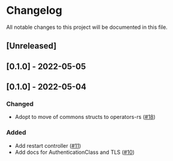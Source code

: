 # Changelog

All notable changes to this project will be documented in this file.

## [Unreleased]

## [0.1.0] - 2022-05-05

## [0.1.0] - 2022-05-04

### Changed

- Adopt to move of commons structs to operators-rs ([#18](https://github.com/stackabletech/commons-operator/pull/18))

### Added

- Add restart controller ([#11](https://github.com/stackabletech/commons-operator/pull/11))
- Add docs for AuthenticationClass and TLS ([#10](https://github.com/stackabletech/commons-operator/pull/10))
